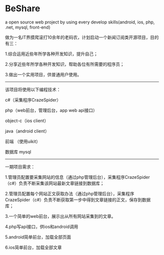 # BeShare
a open source web project by using every develop skills(android, ios, php, .net, mysql, front-end)

做为一名IT界摸爬滚打10余年的老码农，计划启动一个新闻订阅类开源项目，目的有三：

1.综合运用近些年所学各种开发知识，提升自己；

2.分享近些年所学各种开发知识，帮助各位有所需要的程序员；

3.做出一个实用项目，供普通用户使用。

--------------------------------------------------------------------------

该项目将使用以下编程技术：

c#（采集程序CrazeSpider）

php（web前台，管理后台，app web api接口）

object-c（ios client）

java（android client）

前端 （使用uikit）

数据库 mysql

--------------------------------------------------------------------------

一期项目需求：

1.管理员配置要采集网站的信息（通过php管理后台），采集程序CrazeSpider（c#）负责不断采集该网站最新文章链接到数据库；

2.管理员配置每个网站正文获取办法（通过php管理后台），采集程序CrazeSpider（c#）负责不断获取第一步中得到文章链接的正文，保存到数据库；

3.一个简单的web前台，展示出从所有网站采集到的文章。

4.php写api接口，供ios和android调用

5.android简单前台，加载全部页面

6.ios简单前台，加载全部文章

 
